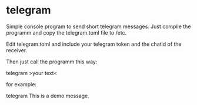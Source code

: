 # telegram
Simple console program to send short telegram messages. Just compile the programm and copy the telegram.toml file to /etc.

Edit telegram.toml and include your telegram token and the chatid of the receiver.

Then just call the programm this way:

telegram >your text<

for example:

telegram This is a demo message.
